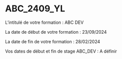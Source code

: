 # ABC_2409_YL

L’intitulé de votre formation : ABC DEV

La date de début de votre formation : 23/09/2024

La date de fin de votre formation : 28/02/2024

Vos dates de début et fin de stage ABC_DEV : A définir 
   
